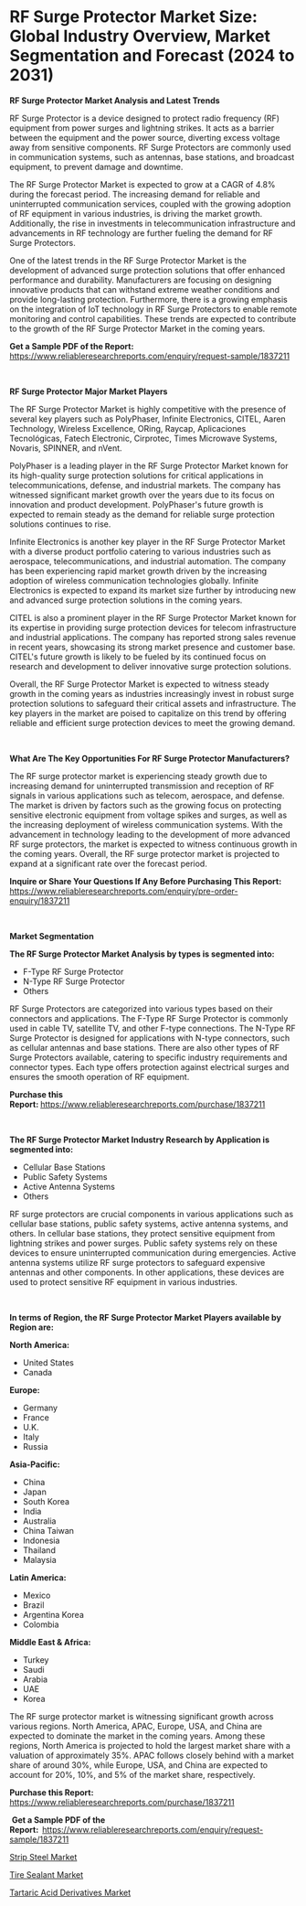 <p><h1>RF Surge Protector Market Size: Global Industry Overview, Market Segmentation and Forecast (2024 to 2031)</h1></p><p><strong>RF Surge Protector Market Analysis and Latest Trends</strong></p>
<p><p>RF Surge Protector is a device designed to protect radio frequency (RF) equipment from power surges and lightning strikes. It acts as a barrier between the equipment and the power source, diverting excess voltage away from sensitive components. RF Surge Protectors are commonly used in communication systems, such as antennas, base stations, and broadcast equipment, to prevent damage and downtime.</p><p>The RF Surge Protector Market is expected to grow at a CAGR of 4.8% during the forecast period. The increasing demand for reliable and uninterrupted communication services, coupled with the growing adoption of RF equipment in various industries, is driving the market growth. Additionally, the rise in investments in telecommunication infrastructure and advancements in RF technology are further fueling the demand for RF Surge Protectors.</p><p>One of the latest trends in the RF Surge Protector Market is the development of advanced surge protection solutions that offer enhanced performance and durability. Manufacturers are focusing on designing innovative products that can withstand extreme weather conditions and provide long-lasting protection. Furthermore, there is a growing emphasis on the integration of IoT technology in RF Surge Protectors to enable remote monitoring and control capabilities. These trends are expected to contribute to the growth of the RF Surge Protector Market in the coming years.</p></p>
<p><strong>Get a Sample PDF of the Report:&nbsp;</strong> <a href="https://www.reliableresearchreports.com/enquiry/request-sample/1837211">https://www.reliableresearchreports.com/enquiry/request-sample/1837211</a></p>
<p>&nbsp;</p>
<p><strong>RF Surge Protector Major Market Players</strong></p>
<p><p>The RF Surge Protector Market is highly competitive with the presence of several key players such as PolyPhaser, Infinite Electronics, CITEL, Aaren Technology, Wireless Excellence, ORing, Raycap, Aplicaciones Tecnológicas, Fatech Electronic, Cirprotec, Times Microwave Systems, Novaris, SPINNER, and nVent. </p><p>PolyPhaser is a leading player in the RF Surge Protector Market known for its high-quality surge protection solutions for critical applications in telecommunications, defense, and industrial markets. The company has witnessed significant market growth over the years due to its focus on innovation and product development. PolyPhaser's future growth is expected to remain steady as the demand for reliable surge protection solutions continues to rise.</p><p>Infinite Electronics is another key player in the RF Surge Protector Market with a diverse product portfolio catering to various industries such as aerospace, telecommunications, and industrial automation. The company has been experiencing rapid market growth driven by the increasing adoption of wireless communication technologies globally. Infinite Electronics is expected to expand its market size further by introducing new and advanced surge protection solutions in the coming years.</p><p>CITEL is also a prominent player in the RF Surge Protector Market known for its expertise in providing surge protection devices for telecom infrastructure and industrial applications. The company has reported strong sales revenue in recent years, showcasing its strong market presence and customer base. CITEL's future growth is likely to be fueled by its continued focus on research and development to deliver innovative surge protection solutions.</p><p>Overall, the RF Surge Protector Market is expected to witness steady growth in the coming years as industries increasingly invest in robust surge protection solutions to safeguard their critical assets and infrastructure. The key players in the market are poised to capitalize on this trend by offering reliable and efficient surge protection devices to meet the growing demand.</p></p>
<p>&nbsp;</p>
<p><strong>What Are The Key Opportunities For RF Surge Protector Manufacturers?</strong></p>
<p><p>The RF surge protector market is experiencing steady growth due to increasing demand for uninterrupted transmission and reception of RF signals in various applications such as telecom, aerospace, and defense. The market is driven by factors such as the growing focus on protecting sensitive electronic equipment from voltage spikes and surges, as well as the increasing deployment of wireless communication systems. With the advancement in technology leading to the development of more advanced RF surge protectors, the market is expected to witness continuous growth in the coming years. Overall, the RF surge protector market is projected to expand at a significant rate over the forecast period.</p></p>
<p><strong>Inquire or Share Your Questions If Any Before Purchasing This Report:</strong> <a href="https://www.reliableresearchreports.com/enquiry/pre-order-enquiry/1837211">https://www.reliableresearchreports.com/enquiry/pre-order-enquiry/1837211</a></p>
<p>&nbsp;</p>
<p><strong>Market Segmentation</strong></p>
<p><strong>The RF Surge Protector Market Analysis by types is segmented into:</strong></p>
<p><ul><li>F-Type RF Surge Protector</li><li>N-Type RF Surge Protector</li><li>Others</li></ul></p>
<p><p>RF Surge Protectors are categorized into various types based on their connectors and applications. The F-Type RF Surge Protector is commonly used in cable TV, satellite TV, and other F-type connections. The N-Type RF Surge Protector is designed for applications with N-type connectors, such as cellular antennas and base stations. There are also other types of RF Surge Protectors available, catering to specific industry requirements and connector types. Each type offers protection against electrical surges and ensures the smooth operation of RF equipment.</p></p>
<p><strong>Purchase this Report:&nbsp;</strong><a href="https://www.reliableresearchreports.com/purchase/1837211">https://www.reliableresearchreports.com/purchase/1837211</a></p>
<p>&nbsp;</p>
<p><strong>The RF Surge Protector Market Industry Research by Application is segmented into:</strong></p>
<p><ul><li>Cellular Base Stations</li><li>Public Safety Systems</li><li>Active Antenna Systems</li><li>Others</li></ul></p>
<p><p>RF surge protectors are crucial components in various applications such as cellular base stations, public safety systems, active antenna systems, and others. In cellular base stations, they protect sensitive equipment from lightning strikes and power surges. Public safety systems rely on these devices to ensure uninterrupted communication during emergencies. Active antenna systems utilize RF surge protectors to safeguard expensive antennas and other components. In other applications, these devices are used to protect sensitive RF equipment in various industries.</p></p>
<p>&nbsp;</p>
<p><strong>In terms of Region, the RF Surge Protector Market Players available by Region are:</strong></p>
<p>
    <p> <strong> North America: </strong>
        <ul>
            <li>United States</li>
            <li>Canada</li>
        </ul>
        </p> 
    <p> <strong> Europe: </strong>
        <ul>
            <li>Germany</li>
            <li>France</li>
            <li>U.K.</li>
            <li>Italy</li>
            <li>Russia</li>
        </ul>
        </p> 
    <p> <strong> Asia-Pacific: </strong>
        <ul>
            <li>China</li>
            <li>Japan</li>
            <li>South Korea</li>
            <li>India</li>
            <li>Australia</li>
            <li>China Taiwan</li>
            <li>Indonesia</li>
            <li>Thailand</li>
            <li>Malaysia</li>
        </ul>
        </p> 
    <p> <strong> Latin America: </strong>
        <ul>
            <li>Mexico</li>
            <li>Brazil</li>
            <li>Argentina Korea</li>
            <li>Colombia</li>
        </ul>
        </p> 
    <p> <strong> Middle East & Africa: </strong>
        <ul>
            <li>Turkey</li>
            <li>Saudi</li>
            <li>Arabia</li>
            <li>UAE</li>
            <li>Korea</li>
        </ul>
    </p>
    </p>
<p><p>The RF surge protector market is witnessing significant growth across various regions. North America, APAC, Europe, USA, and China are expected to dominate the market in the coming years. Among these regions, North America is projected to hold the largest market share with a valuation of approximately 35%. APAC follows closely behind with a market share of around 30%, while Europe, USA, and China are expected to account for 20%, 10%, and 5% of the market share, respectively.</p></p>
<p><strong>Purchase this Report: </strong><a href="https://www.reliableresearchreports.com/purchase/1837211">https://www.reliableresearchreports.com/purchase/1837211</a></p>
<p>&nbsp;<strong>Get a Sample PDF of the Report:&nbsp;&nbsp;</strong><a href="https://www.reliableresearchreports.com/enquiry/request-sample/1837211">https://www.reliableresearchreports.com/enquiry/request-sample/1837211</a></p>
<p><strong></strong></p>
<p><p><a href="https://summer-dogwood-3e9.notion.site/Strip-Steel-Market-Size-Share-Trends-Analysis-Report-By-Material-By-Type-By-End-user-By-Region-a7bfaf07079b42e895fd9641c93f6c48">Strip Steel Market</a></p><p><a href="https://lydian-appliance-61d.notion.site/Tire-Sealant-Market-Offers-Provide-Insightful-Data-for-the-Time-Period-from-2024-to-2031-and-also-Pr-08be4afa329a4c53a4b5b8b98b5acc81">Tire Sealant Market</a></p><p><a href="https://forested-sushi-9b0.notion.site/Tartaric-Acid-Derivatives-Market-Offers-Provide-Insightful-Data-for-the-Time-Period-from-2024-to-203-9a2a6adeb00e42ec9e2367a7b468237f">Tartaric Acid Derivatives Market</a></p></p>